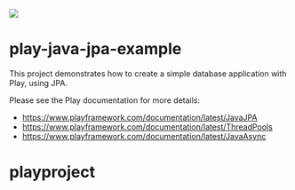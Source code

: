 [<img src="https://img.shields.io/travis/playframework/play-java-jpa-example.svg"/>](https://travis-ci.org/playframework/play-java-jpa-example)

# play-java-jpa-example

This project demonstrates how to create a simple database application with Play, using JPA.

Please see the Play documentation for more details:

* https://www.playframework.com/documentation/latest/JavaJPA
* https://www.playframework.com/documentation/latest/ThreadPools
* https://www.playframework.com/documentation/latest/JavaAsync
# playproject
